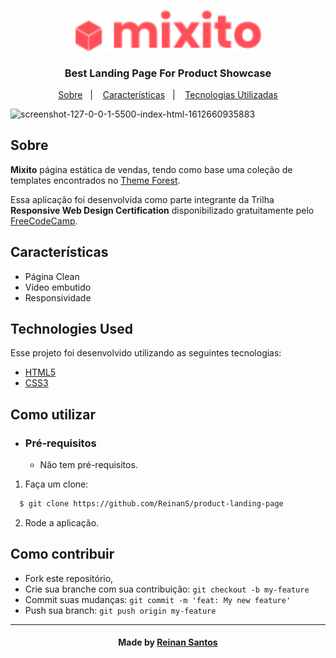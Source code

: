 <h3 align="center">
    <img alt="Logo" title="#logo" width="300px" src="/assets/imgs/logo.png">
    <br><br>
    <b>Best Landing Page For Product Showcase</b>  
    <br>
</h3>
  
<p align="center">
  <a href="#about">Sobre</a>&nbsp;&nbsp;&nbsp;|&nbsp;&nbsp;&nbsp;
  <a href="#features">Características</a>&nbsp;&nbsp;&nbsp;|&nbsp;&nbsp;&nbsp;
  <a href="#technologies-used">Tecnologias Utilizadas</a>
</p>

<!-- Resultado -->
![screenshot-127-0-0-1-5500-index-html-1612660935883](https://user-images.githubusercontent.com/51024246/107134800-1f27f580-68d4-11eb-94a4-b35bf8a3cd8d.png)


<a id="about"></a>
## Sobre

<strong>Mixito</strong> página estática de vendas, tendo como base uma coleção de templates encontrados no [Theme Forest](https://themeforest.net/).

Essa aplicação foi desenvolvida como parte integrante da Trilha <strong>Responsive Web Design Certification</strong> disponibilizado gratuitamente pelo [FreeCodeCamp](https://www.freecodecamp.org/learn/).


<a id="features"></a>
## Características

- Página Clean
- Vídeo embutido
- Responsividade

<a id="technologies-used"></a>
## Technologies Used

Esse projeto foi desenvolvido utilizando as seguintes tecnologias:

- [HTML5](https://developer.mozilla.org/pt-BR/docs/Web/HTML/HTML5)
- [CSS3](https://developer.mozilla.org/pt-BR/docs/Archive/CSS3)

<a id="how-to-use"></a>
## Como utilizar

- ### **Pré-requisitos**

  - Não tem pré-requisitos.

1. Faça um clone:

```sh
  $ git clone https://github.com/ReinanS/product-landing-page
```

2. Rode a aplicação.


<a id="how-to-contribute"></a>
## Como contribuir

- Fork este repositório,
- Crie sua branche com sua contribuição: `git checkout -b my-feature`
- Commit suas mudanças: `git commit -m 'feat: My new feature' `
- Push sua branch: `git push origin my-feature`
<!-- 
## License

Esse projeto está sob a licença MIT. Veja o arquivo [LICENSE](LICENSE.md) para mais detalhes. -->

---

<h4 align="center">
    Made by <a href="https://www.linkedin.com/in/reinan-santos99/" target="_blank">Reinan Santos</a>
</h4>
